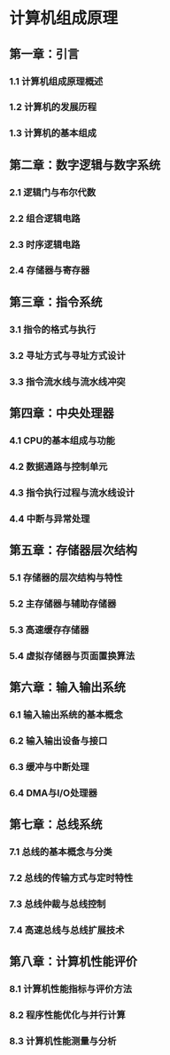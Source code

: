 # 计算机组成原理

## 第一章：引言
### 1.1 计算机组成原理概述
### 1.2 计算机的发展历程
### 1.3 计算机的基本组成

## 第二章：数字逻辑与数字系统
### 2.1 逻辑门与布尔代数
### 2.2 组合逻辑电路
### 2.3 时序逻辑电路
### 2.4 存储器与寄存器

## 第三章：指令系统
### 3.1 指令的格式与执行
### 3.2 寻址方式与寻址方式设计
### 3.3 指令流水线与流水线冲突

## 第四章：中央处理器
### 4.1 CPU的基本组成与功能
### 4.2 数据通路与控制单元
### 4.3 指令执行过程与流水线设计
### 4.4 中断与异常处理

## 第五章：存储器层次结构
### 5.1 存储器的层次结构与特性
### 5.2 主存储器与辅助存储器
### 5.3 高速缓存存储器
### 5.4 虚拟存储器与页面置换算法

## 第六章：输入输出系统
### 6.1 输入输出系统的基本概念
### 6.2 输入输出设备与接口
### 6.3 缓冲与中断处理
### 6.4 DMA与I/O处理器

## 第七章：总线系统
### 7.1 总线的基本概念与分类
### 7.2 总线的传输方式与定时特性
### 7.3 总线仲裁与总线控制
### 7.4 高速总线与总线扩展技术

## 第八章：计算机性能评价
### 8.1 计算机性能指标与评价方法
### 8.2 程序性能优化与并行计算
### 8.3 计算机性能测量与分析
